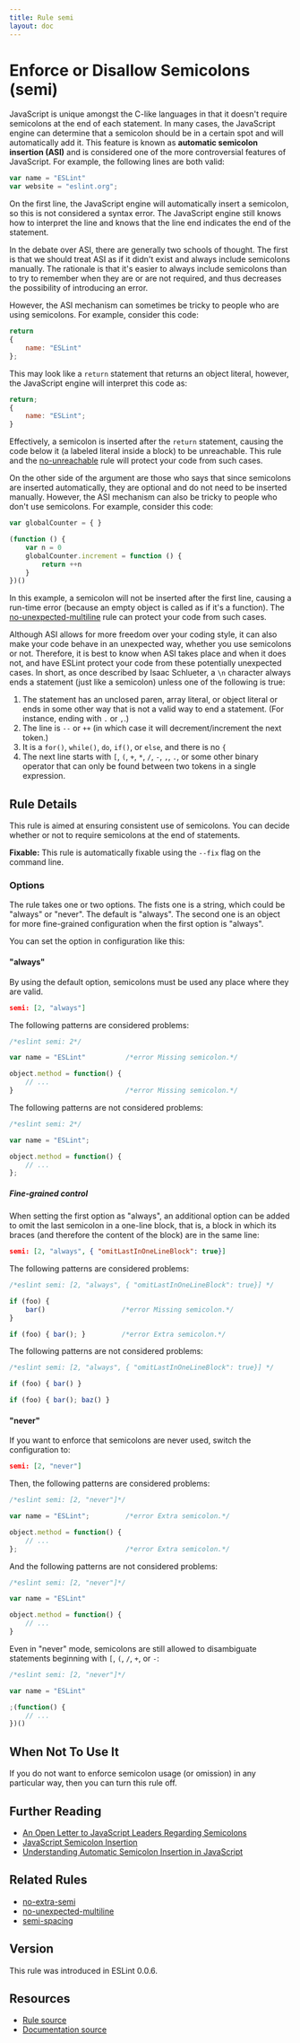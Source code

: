 ```yaml
---
title: Rule semi
layout: doc
---
```

<!-- Note: No pull requests accepted for this file. See README.md in the root directory for details. -->
# Enforce or Disallow Semicolons (semi)

JavaScript is unique amongst the C-like languages in that it doesn't require semicolons at the end of each statement. In many cases, the JavaScript engine can determine that a semicolon should be in a certain spot and will automatically add it. This feature is known as **automatic semicolon insertion (ASI)** and is considered one of the more controversial features of JavaScript. For example, the following lines are both valid:

```js
var name = "ESLint"
var website = "eslint.org";
```

On the first line, the JavaScript engine will automatically insert a semicolon, so this is not considered a syntax error. The JavaScript engine still knows how to interpret the line and knows that the line end indicates the end of the statement.

In the debate over ASI, there are generally two schools of thought. The first is that we should treat ASI as if it didn't exist and always include semicolons manually. The rationale is that it's easier to always include semicolons than to try to remember when they are or are not required, and thus decreases the possibility of introducing an error.

However, the ASI mechanism can sometimes be tricky to people who are using semicolons. For example, consider this code:

```js
return
{
    name: "ESLint"
};
```

This may look like a `return` statement that returns an object literal, however, the JavaScript engine will interpret this code as:

```js
return;
{
    name: "ESLint";
}
```

Effectively, a semicolon is inserted after the `return` statement, causing the code below it (a labeled literal inside a block) to be unreachable. This rule and the [no-unreachable](no-unreachable) rule will protect your code from such cases.

On the other side of the argument are those who says that since semicolons are inserted automatically, they are optional and do not need to be inserted manually. However, the ASI mechanism can also be tricky to people who don't use semicolons. For example, consider this code:

```js
var globalCounter = { }

(function () {
    var n = 0
    globalCounter.increment = function () {
        return ++n
    }
})()
```

In this example, a semicolon will not be inserted after the first line, causing a run-time error (because an empty object is called as if it's a function). The [no-unexpected-multiline](no-unexpected-multiline) rule can protect your code from such cases.

Although ASI allows for more freedom over your coding style, it can also make your code behave in an unexpected way, whether you use semicolons or not. Therefore, it is best to know when ASI takes place and when it does not, and have ESLint protect your code from these potentially unexpected cases. In short, as once described by Isaac Schlueter, a `\n` character always ends a statement (just like a semicolon) unless one of the following is true:

1. The statement has an unclosed paren, array literal, or object literal or ends in some other way that is not a valid way to end a statement. (For instance, ending with `.` or `,`.)
1. The line is `--` or `++` (in which case it will decrement/increment the next token.)
1. It is a `for()`, `while()`, `do`, `if()`, or `else`, and there is no `{`
1. The next line starts with `[`, `(`, `+`, `*`, `/`, `-`, `,`, `.`, or some other binary operator that can only be found between two tokens in a single expression.

## Rule Details

This rule is aimed at ensuring consistent use of semicolons. You can decide whether or not to require semicolons at the end of statements.

**Fixable:** This rule is automatically fixable using the `--fix` flag on the command line.

### Options

The rule takes one or two options. The fists one is a string, which could be "always" or "never". The default is "always". The second one is an object for more fine-grained configuration when the first option is "always".

You can set the option in configuration like this:

#### "always"

By using the default option, semicolons must be used any place where they are valid.

```json
semi: [2, "always"]
```

The following patterns are considered problems:

```js
/*eslint semi: 2*/

var name = "ESLint"          /*error Missing semicolon.*/

object.method = function() {
    // ...
}                            /*error Missing semicolon.*/
```

The following patterns are not considered problems:

```js
/*eslint semi: 2*/

var name = "ESLint";

object.method = function() {
    // ...
};
```

##### Fine-grained control

When setting the first option as "always", an additional option can be added to omit the last semicolon in a one-line block, that is, a block in which its braces (and therefore the content of the block) are in the same line:

```json
semi: [2, "always", { "omitLastInOneLineBlock": true}]
```

The following patterns are considered problems:

```js
/*eslint semi: [2, "always", { "omitLastInOneLineBlock": true}] */

if (foo) {
    bar()                   /*error Missing semicolon.*/
}

if (foo) { bar(); }         /*error Extra semicolon.*/
```

The following patterns are not considered problems:

```js
/*eslint semi: [2, "always", { "omitLastInOneLineBlock": true}] */

if (foo) { bar() }

if (foo) { bar(); baz() }
```

#### "never"

If you want to enforce that semicolons are never used, switch the configuration to:

```json
semi: [2, "never"]
```

Then, the following patterns are considered problems:

```js
/*eslint semi: [2, "never"]*/

var name = "ESLint";         /*error Extra semicolon.*/

object.method = function() {
    // ...
};                           /*error Extra semicolon.*/
```

And the following patterns are not considered problems:

```js
/*eslint semi: [2, "never"]*/

var name = "ESLint"

object.method = function() {
    // ...
}
```

Even in "never" mode, semicolons are still allowed to disambiguate statements beginning with `[`, `(`, `/`, `+`, or `-`:

```js
/*eslint semi: [2, "never"]*/

var name = "ESLint"

;(function() {
    // ...
})()
```

## When Not To Use It

If you do not want to enforce semicolon usage (or omission) in any particular way, then you can turn this rule off.

## Further Reading

* [An Open Letter to JavaScript Leaders Regarding Semicolons](http://blog.izs.me/post/2353458699/an-open-letter-to-javascript-leaders-regarding)
* [JavaScript Semicolon Insertion](http://inimino.org/~inimino/blog/javascript_semicolons)
* [Understanding Automatic Semicolon Insertion in JavaScript](http://jamesallardice.com/understanding-automatic-semi-colon-insertion-in-javascript/)

## Related Rules

* [no-extra-semi](no-extra-semi)
* [no-unexpected-multiline](no-unexpected-multiline)
* [semi-spacing](semi-spacing)

## Version

This rule was introduced in ESLint 0.0.6.

## Resources

* [Rule source](https://github.com/eslint/eslint/tree/master/lib/rules/semi.js)
* [Documentation source](https://github.com/eslint/eslint/tree/master/docs/rules/semi.md)
